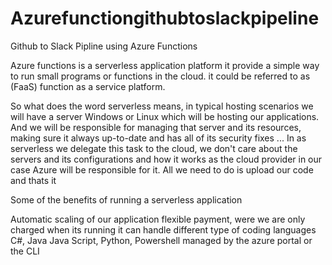 # Azurefunctiongithubtoslackpipeline
Github to Slack Pipline using Azure Functions

Azure functions is a serverless application platform it provide a simple way to run small programs or functions in the cloud. it could be referred to as (FaaS) function as a service platform.

So what does the word serverless means, in typical hosting scenarios we will have a server Windows or Linux which will be hosting our applications. And we will be responsible for managing that server and its resources, making sure it always up-to-date and has all of its security fixes ... In as serverless we delegate this task to the cloud, we don't care about the servers and its configurations and how it works as the cloud provider in our case Azure will be responsible for it. All we need to do is upload our code and thats it

Some of the benefits of running a serverless application

Automatic scaling of our application
flexible payment, were we are only charged when its running
it can handle different type of coding languages C#, Java Java Script, Python, Powershell
managed by the azure portal or the CLI

